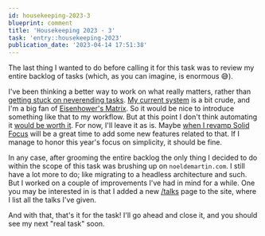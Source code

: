 ```yaml
---
id: housekeeping-2023-3
blueprint: comment
title: 'Housekeeping 2023 - 3'
task: 'entry::housekeeping-2023'
publication_date: '2023-04-14 17:51:38'
---
```


The last thing I wanted to do before calling it for this task was to review my entire backlog of tasks (which, as you can imagine, is enormous 😅️).

I've been thinking a better way to work on what really matters, rather than [getting stuck on neverending tasks](/tasks/implementing-a-recipes-manager-using-solid#comment-23-p-7). [My current system](https://twitter.com/NoelDeMartin/status/1329809105272377348) is a bit crude, and I'm a big fan of [Eisenhower's Matrix](https://en.wikipedia.org/wiki/Time_management#The_Eisenhower_Method). So it would be nice to introduce something like that to my workflow. But at this point I don't think automating it [would be worth it](https://xkcd.com/1205/). For now, I'll leave it as is. Maybe [when I revamp Solid Focus](https://github.com/NoelDeMartin/solid-focus/issues/10) will be a great time to add some new features related to that. If I manage to honor this year's focus on simplicity, it should be fine.

In any case, after grooming the entire backlog the only thing I decided to do within the scope of this task was brushing up on `noeldemartin.com`. I still have a lot more to do; like migrating to a headless architecture and such. But I worked on a couple of improvements I've had in mind for a while. One you may be interested in is that I added a new [/talks](/talks) page to the site, where I list all the talks I've given.

And with that, that's it for the task! I'll go ahead and close it, and you should see my next "real task" soon.
